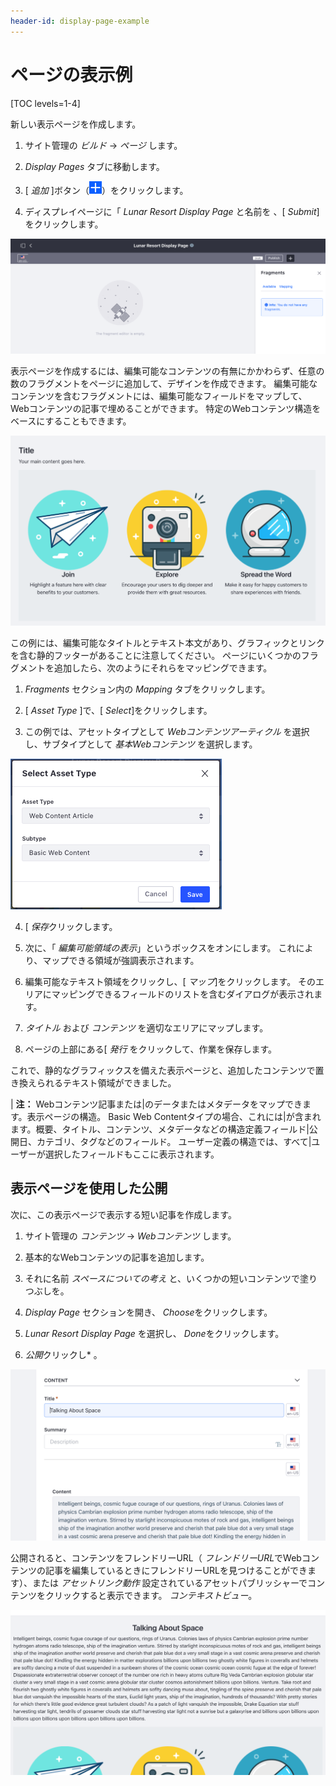 ```yaml
---
header-id: display-page-example
---
```


# ページの表示例

[TOC levels=1-4]

新しい表示ページを作成します。

1.  サイト管理の *ビルド* → *ページ* します。

2.  *Display Pages* タブに移動します。

3.  [ *追加* ]ボタン（![Add](../../../../images/icon-add.png)）をクリックします。

4.  ディスプレイページに「 *Lunar Resort Display Page* と名前を</em> 、[ *Submit*]をクリックします。

![図1：表示ページの作成インターフェイス。](../../../../images/create-display-page.png)

表示ページを作成するには、編集可能なコンテンツの有無にかかわらず、任意の数のフラグメントをページに追加して、デザインを作成できます。 編集可能なコンテンツを含むフラグメントには、編集可能なフィールドをマップして、Webコンテンツの記事で埋めることができます。 特定のWebコンテンツ構造をベースにすることもできます。

![図2：いくつかのフラグメントが追加された表示ページの編集](../../../../images/display-page-with-fragments.png)

この例には、編集可能なタイトルとテキスト本文があり、グラフィックとリンクを含む静的フッターがあることに注意してください。 ページにいくつかのフラグメントを追加したら、次のようにそれらをマッピングできます。

1.  *Fragments* セクション内の *Mapping* タブをクリックします。

2.  [ *Asset Type* ]で、[ *Select*]をクリックします。

3.  この例では、アセットタイプとして *Webコンテンツアーティクル* を選択し、サブタイプとして *基本Webコンテンツ* を選択します。

![図3：アセットタイプとサブタイプの選択。](../../../../images/display-page-asset-type.png)

4.  [ *保存*クリックします。

5.  次に、「 *編集可能領域の表示*」というボックスをオンにします。 これにより、マップできる領域が強調表示されます。

6.  編集可能なテキスト領域をクリックし、[ *マップ*]をクリックします。 そのエリアにマッピングできるフィールドのリストを含むダイアログが表示されます。

7.  *タイトル* および *コンテンツ* を適切なエリアにマップします。

8.  ページの上部にある[ *発行* をクリックして、作業を保存します。

これで、静的なグラフィックスを備えた表示ページと、追加したコンテンツで置き換えられるテキスト領域ができました。

| **注：** Webコンテンツ記事または|のデータまたはメタデータをマップできます。表示ページの構造。 Basic Web Contentタイプの場合、これには|が含まれます。概要、タイトル、コンテンツ、メタデータなどの構造定義フィールド|公開日、カテゴリ、タグなどのフィールド。 ユーザー定義の構造では、すべて|ユーザーが選択したフィールドもここに表示されます。

## 表示ページを使用した公開

次に、この表示ページで表示する短い記事を作成します。

1.  サイト管理の *コンテンツ* → *Webコンテンツ* します。

2.  基本的なWebコンテンツの記事を追加します。

3.  それに名前 *スペースについての考え* と、いくつかの短いコンテンツで塗りつぶしを。

4.  *Display Page* セクションを開き、 *Choose*をクリックします。

5.  *Lunar Resort Display Page* を選択し、 *Done*をクリックします。

6.  *公開*クリックし* 。</p></li> </ol>

![図4：アセットタイプとサブタイプの選択。](../../../../images/display-page-creating-content.png)

公開されると、コンテンツをフレンドリーURL（ *フレンドリーURL*でWebコンテンツの記事を編集しているときにフレンドリーURLを見つけることができます）、または *アセットリンク動作* 設定されているアセットパブリッシャーでコンテンツをクリックすると表示できます。 *コンテキストビュー*。

![図5：資産タイプとサブタイプの選択。](../../../../images/display-page-in-context.png)
